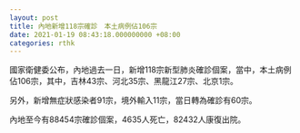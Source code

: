 ```yaml
---
layout: post
title: 內地新增118宗確診　本土病例佔106宗
date: 2021-01-19 08:43:18.000000000 +08:00
categories: rthk
---
```


國家衛健委公布，內地過去一日，新增118宗新型肺炎確診個案，當中，本土病例佔106宗，其中，吉林43宗、河北35宗、黑龍江27宗、北京1宗。

另外，新增無症狀感染者91宗，境外輸入11宗，當日轉為確診有60宗。

內地至今有88454宗確診個案，4635人死亡，82432人康復出院。

